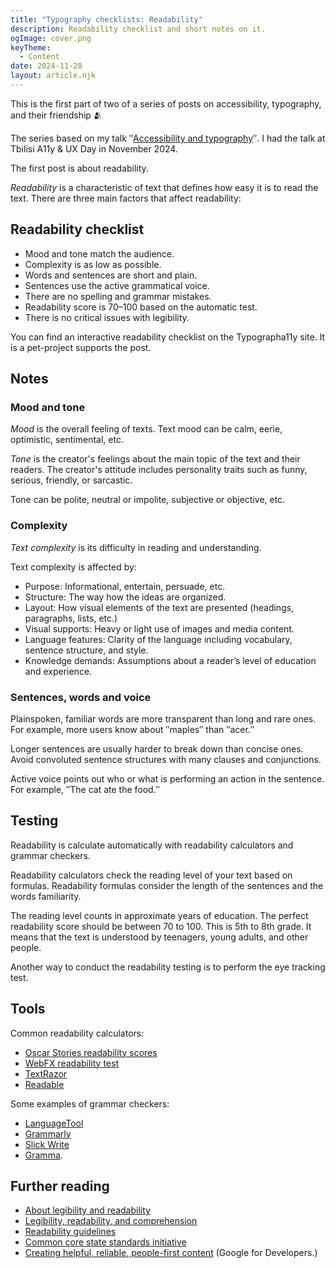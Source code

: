 ```yaml
---
title: "Typography checklists: Readability"
description: Readability checklist and short notes on it.
ogImage: cover.png
keyTheme:
  - Content
date: 2024-11-28
layout: article.njk
---
```


This is the first part of two of a series of posts on accessibility, typography, and their friendship 🫂

The series based on my talk ″[Accessibility and typography](https://tatianafokina.github.io/talks/a11y-and-typography/)″. I had the talk at Tbilisi A11y & UX Day in November 2024.

The first post is about readability.

_Readability_ is a characteristic of text that defines how easy it is to read the text. There are three main factors that affect readability:

## Readability checklist

- Mood and tone match the audience.
- Complexity is as low as possible.
- Words and sentences are short and plain.
- Sentences use the active grammatical voice.
- There are no spelling and grammar mistakes.
- Readability score is 70–100 based on the automatic test.
- There is no critical issues with legibility.

You can find an interactive readability checklist on the Typographa11y site. It is a pet-project supports the post.

## Notes

### Mood and tone

_Mood_ is the overall feeling of texts. Text mood can be calm, eerie, optimistic, sentimental, etc.

_Tone_ is the creator's feelings about the main topic of the text and their readers. The creator's attitude includes personality traits such as funny, serious, friendly, or sarcastic.

Tone can be polite, neutral or impolite, subjective or objective, etc.

### Complexity

_Text complexity_ is its difficulty in reading and understanding.

Text complexity is affected by:

- Purpose: Informational, entertain, persuade, etc.
- Structure: The way how the ideas are organized.
- Layout: How visual elements of the text are presented (headings, paragraphs, lists, etc.)
- Visual supports: Heavy or light use of images and media content.
- Language features: Clarity of the language including vocabulary, sentence structure, and style.
- Knowledge demands: Assumptions about a reader’s level of education and experience.

### Sentences, words and voice

Plainspoken, familiar words are more transparent than long and rare ones. For example, more users know about ″maples″ than ″acer.″

Longer sentences are usually harder to break down than concise ones. Avoid convoluted sentence structures with many clauses and conjunctions.

Active voice points out who or what is performing an action in the sentence. For example, ″The cat ate the food.″

## Testing

Readability is calculate automatically with readability calculators and grammar checkers.

Readability сalculators check the reading level of your text based on formulas. Readability formulas consider the length of the sentences and the words familiarity.

The reading level counts in approximate years of education. The perfect readability score should be between 70 to 100. This is 5th to 8th grade. It means that the text is understood by teenagers, young adults, and other people.

Another way to conduct the readability testing is to perform the eye tracking test.

## Tools

Common readability calculators:

- [Oscar Stories readability scores](https://oscarstories.com/calculator/)
- [WebFX readability test](https://www.webfx.com/tools/read-able/)
- [TextRazor](https://www.textrazor.com)
- [Readable](https://readable.com)

Some examples of grammar checkers:

- [LanguageTool](https://languagetool.org)
- [Grammarly](https://app.grammarly.com)
- [Slick Write](https://www.slickwrite.com/)
- [Gramma](https://caderek.github.io/gramma/).

## Further reading

- [About legibility and readability](https://medium.com/the-readability-group/about-legibility-and-readability-596fcd432a06)
- [Legibility, readability, and comprehension](https://www.nngroup.com/articles/legibility-readability-comprehension/)
- [Readability guidelines](https://readabilityguidelines.co.uk)
- [Common core state standards initiative](https://www.thecorestandards.org/read-the-standards/)
- [Creating helpful, reliable, people-first content](https://developers.google.com/search/docs/fundamentals/creating-helpful-content/) (Google for Developers.)
